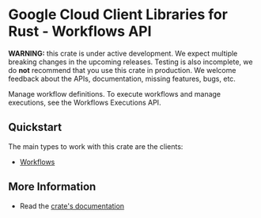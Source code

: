 # Google Cloud Client Libraries for Rust - Workflows API

<!-- Code generated by sidekick. DO NOT EDIT. -->

**WARNING:** this crate is under active development. We expect multiple breaking
changes in the upcoming releases. Testing is also incomplete, we do **not**
recommend that you use this crate in production. We welcome feedback about the
APIs, documentation, missing features, bugs, etc.

Manage workflow definitions. To execute workflows and manage executions,
see the Workflows Executions API.

## Quickstart

The main types to work with this crate are the clients:

* [Workflows](https://docs.rs/google-cloud-workflows-v1/latest/google_cloud_workflows_v1/client/struct.Workflows.html)

## More Information

* Read the [crate's documentation](https://docs.rs/google-cloud-workflows-v1/latest/google-cloud-workflows-v1)
